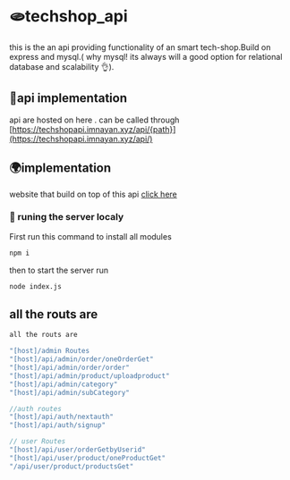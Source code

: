 # 🫓techshop_api 
this is the an api providing functionality of an smart tech-shop.Build on express and mysql.( why mysql! its always will a good option for relational database and scalability 👌).

## 🍕api implementation
api are hosted on here . can be called through [https://techshopapi.imnayan.xyz/api/{path}](https://techshopapi.imnayan.xyz/api/)

## 🌍implementation
website that build on top of this api [click here](https://techshop-ecomerce.vercel.app/)

### 💨 runing the server localy
First run this command to install all  modules
```bash
npm i
```
then to start the server run
```bash
node index.js 
```

## all the routs are

```js
all the routs are

"[host]/admin Routes
"[host]/api/admin/order/oneOrderGet"
"[host]/api/admin/order/order"
"[host]/api/admin/product/uploadproduct"
"[host]/api/admin/category"
"[host]/api/admin/subCategory"

//auth routes
"[host]/api/auth/nextauth"
"[host]/api/auth/signup"

// user Routes
"[host]/api/user/orderGetbyUserid"
"[host]/api/user/product/oneProductGet"
"/api/user/product/productsGet"
```
